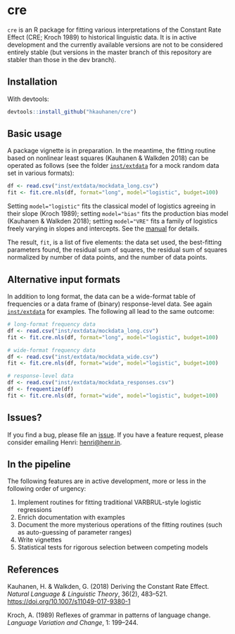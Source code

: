 # cre

`cre` is an R package for fitting various interpretations of the Constant Rate Effect (CRE; Kroch 1989) to historical linguistic data. It is in active development and the currently available versions are not to be considered entirely stable (but versions in the master branch of this repository are stabler than those in the dev branch).


## Installation

With devtools:

``` r
devtools::install_github("hkauhanen/cre")
```


## Basic usage

A package vignette is in preparation. In the meantime, the fitting routine based on nonlinear least squares (Kauhanen & Walkden 2018) can be operated as follows (see the folder [`inst/extdata`](inst/extdata) for a mock random data set in various formats):

``` r
df <- read.csv("inst/extdata/mockdata_long.csv")
fit <- fit.cre.nls(df, format="long", model="logistic", budget=100)
```

Setting `model="logistic"` fits the classical model of logistics agreeing in their slope (Kroch 1989); setting `model="bias"` fits the production bias model (Kauhanen & Walkden 2018); setting `model="VRE"` fits a family of logistics freely varying in slopes and intercepts. See the [manual](cre.pdf) for details.

The result, `fit`, is a list of five elements: the data set used, the best-fitting parameters found, the residual sum of squares, the residual sum of squares normalized by number of data points, and the number of data points.


## Alternative input formats

In addition to long format, the data can be a wide-format table of frequencies or a data frame of (binary) response-level data. See again [`inst/extdata`](inst/extdata) for examples. The following all lead to the same outcome:

``` r
# long-format frequency data
df <- read.csv("inst/extdata/mockdata_long.csv")
fit <- fit.cre.nls(df, format="long", model="logistic", budget=100)

# wide-format frequency data
df <- read.csv("inst/extdata/mockdata_wide.csv")
fit <- fit.cre.nls(df, format="wide", model="logistic", budget=100)

# response-level data
df <- read.csv("inst/extdata/mockdata_responses.csv")
df <- frequentize(df)
fit <- fit.cre.nls(df, format="wide", model="logistic", budget=100)
```


## Issues?

If you find a bug, please file an [issue](https://github.com/hkauhanen/cre/issues). If you have a feature request, please consider emailing Henri: [henri@henr.in](mailto:henri@henr.in).


## In the pipeline

The following features are in active development, more or less in the following order of urgency:

1. Implement routines for fitting traditional VARBRUL-style logistic regressions
2. Enrich documentation with examples
3. Document the more mysterious operations of the fitting routines (such as auto-guessing of parameter ranges)
4. Write vignettes
5. Statistical tests for rigorous selection between competing models


## References

Kauhanen, H. & Walkden, G. (2018) Deriving the Constant Rate Effect. *Natural Language & Linguistic Theory*, 36(2), 483–521. <https://doi.org/10.1007/s11049-017-9380-1>

Kroch, A. (1989) Reflexes of grammar in patterns of language change. *Language Variation and Change*, 1: 199–244. 
